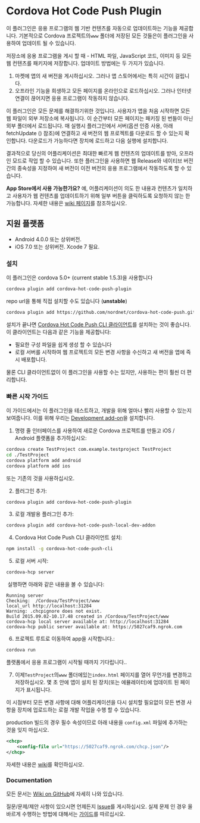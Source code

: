 # Cordova Hot Code Push Plugin

이 플러그인은 응용 프로그램의 웹 기반 컨텐츠를 자동으로 업데이트하는 기능을 제공합니다. 
기본적으로 Cordova 프로젝트의`www` 폴더에 저장된 모든 것들은이 플러그인을 사용하여 업데이트 될 수 있습니다.

저장소에 응용 프로그램을 게시 할 때 - HTML 파일, JavaScript 코드, 이미지 등 모든 웹 컨텐츠를 패키지에 저장합니다. 
업데이트 방법에는 두 가지가 있습니다.

1. 마켓에 앱의 새 버전을 게시하십시오. 그러나 앱 스토어에서는 특히 시간이 걸립니다.
2. 오프라인 기능을 희생하고 모든 페이지를 온라인으로 로드하십시오. 그러나 인터넷 연결이 끊어지면 응용 프로그램이 작동하지 않습니다.

이 플러그인은 모든 문제를 해결하기위한 것입니다. 사용자가 앱을 처음 시작하면 모든 웹 파일이 외부 저장소에 복사됩니다. 
이 순간부터 모든 페이지는 패키징 된 번들이 아닌 외부 폴더에서 로드됩니다.
매 실행시 플러그인에서 서버(옵션 인증 사용, 아래 fetchUpdate () 참조)에 연결하고 새 버전의 웹 프로젝트를 다운로드 할 수 있는지 확인합니다.
다운로드가 가능하다면 장치에 로드하고 다음 실행에 설치합니다.

결과적으로 당신의 어플리케이션은 최대한 빠르게 웹 컨텐츠의 업데이트를 받아, 오프라인 모드로 작업 할 수 있습니다.
또한 플러그인을 사용하면 웹 Release와 네이티브 버전 간의 종속성을 지정하여 새 버전이 이전 버전의 응용 프로그램에서 작동하도록 할 수 있습니다.

**App Store에서 사용 가능한가요?** 
예, 어플리케이션이 의도 한 내용과 컨텐츠가 일치하고 사용자가 웹 컨텐츠를 업데이트하기 위해 일부 버튼을 클릭하도록 요청하지 않는 한 가능합니다.
자세한 내용은 [wiki 페이지](https://github.com/nordnet/cordova-hot-code-push/wiki/App-Store-FAQ)를 참조하십시오.

## 지원 플랫폼
- Android 4.0.0 또는 상위버전.
- iOS 7.0 또는 상위버전. Xcode 7 필요.

### 설치

이 플러그인은 cordova 5.0+ (current stable 1.5.3)을 사용합니다

```sh
cordova plugin add cordova-hot-code-push-plugin
```

repo url을 통해 직접 설치할 수도 있습니다 (__unstable__)
```sh
cordova plugin add https://github.com/nordnet/cordova-hot-code-push.git
```


설치가 끝나면 [Cordova Hot Code Push CLI 클라이언트](https://github.com/nordnet/cordova-hot-code-push-cli)를 설치하는 것이 좋습니다.
이 클라이언트는 다음과 같은 기능을 제공합니다:
- 필요한 구성 파일을 쉽게 생성 할 수 있습니다
- 로컬 서버를 시작하여 웹 프로젝트의 모든 변경 사항을 수신하고 새 버전을 앱에 즉시 배포합니다.

물론 CLI 클라이언트없이 이 플러그인을 사용할 수는 있지만, 사용하는 편이 훨씬 더 편리합니다.

### 빠른 시작 가이드

이 가이드에서는 이 플러그인을 테스트하고, 개발을 위해 얼마나 빨리 사용할 수 있는지 보여줍니다.
이를 위해 우리는 [Development add-on](https://github.com/nordnet/cordova-hot-code-push/wiki/Local-Development-Plugin)을 설치합니다.

1. 명령 줄 인터페이스를 사용하여 새로운 Cordova 프로젝트를 만들고 iOS / Android 플랫폼을 추가하십시오:

  ```sh
  cordova create TestProject com.example.testproject TestProject
  cd ./TestProject
  cordova platform add android
  cordova platform add ios
  ```
  또는 기존의 것을 사용하십시오.

2. 플러그인 추가:

  ```sh
  cordova plugin add cordova-hot-code-push-plugin
  ```

3. 로컬 개발용 플러그인 추가:

  ```sh
  cordova plugin add cordova-hot-code-push-local-dev-addon
  ```

4. Cordova Hot Code Push CLI 클라이언트 설치:

  ```sh
  npm install -g cordova-hot-code-push-cli
  ```

5. 로컬 서버 시작:

  ```sh
  cordova-hcp server
  ```

  실행하면 아래와 같은 내용을 볼 수 있습니다:
  ```
  Running server
  Checking:  /Cordova/TestProject/www
  local_url http://localhost:31284
  Warning: .chcpignore does not exist.
  Build 2015.09.02-10.17.48 created in /Cordova/TestProject/www
  cordova-hcp local server available at: http://localhost:31284
  cordova-hcp public server available at: https://5027caf9.ngrok.com
  ```

6. 프로젝트 루트로 이동하여 app을 시작합니다.:

  ```sh
  cordova run
  ```

  플랫폼에서 응용 프로그램이 시작될 때까지 기다립니다..

7. 이제`TestProject`의`www` 폴더에있는`index.html` 페이지를 열어 무언가를 변경하고 저장하십시오. 몇 초 안에 앱이 설치 된 장치(또는 에뮬레이터)에 업데이트 된 페이지가 표시됩니다.

이 시점부터 모든 변경 사항에 대해 어플리케이션을 다시 설치할 필요없이 모든 변경 사항을 장치에 업로드하는 로컬 개발 작업을 수행 할 수 있습니다.

production 빌드의 경우 필수 속성이므로 아래 내용을 `config.xml` 파일에 추가하는 것을 잊지 마십시오.
```xml
<chcp>
    <config-file url="https://5027caf9.ngrok.com/chcp.json"/>
</chcp>
```
자세한 내용은 [wiki](https://github.com/nordnet/cordova-hot-code-push/wiki/Cordova-config-preferences)를 확인하십시오.


### Documentation

모든 문서는 [Wiki on GitHub](https://github.com/nordnet/cordova-hot-code-push/wiki)에 자세히 나와 있습니다.

질문/문제/제안 사항이 있으시면 언제든지 [Issue](https://github.com/nordnet/cordova-hot-code-push/issues)를 게시하십시오.
실제 문제 인 경우 올바르게 수행하는 방법에 대해서는 [가이드](https://github.com/nordnet/cordova-hot-code-push/wiki/Issue-creation-guide)를 따르십시오.
